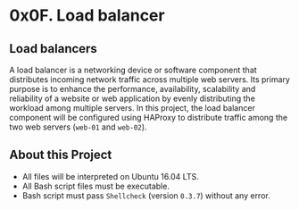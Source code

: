 # 0x0F. Load balancer #


## Load balancers

A load balancer is a networking device or software component that distributes incoming network traffic across multiple web servers. Its primary purpose is to enhance the performance, availability, scalability and reliability of a website or web application by evenly distributing the workload among multiple servers. In this project, the load balancer component will be configured using HAProxy to distribute traffic among the two web servers (`web-01` and `web-02`).


## About this Project

- All files will be interpreted on Ubuntu 16.04 LTS.
- All Bash script files must be executable.
- Bash script must pass `Shellcheck` (version `0.3.7`) without any error.
